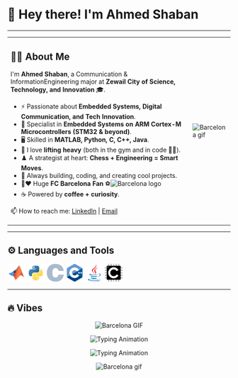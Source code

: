 # 👋 Hey there! I'm Ahmed Shaban  

---

<table>
<tr>
<td>

## 🧑‍💻 About Me  

I'm **Ahmed Shaban**, a Communication & InformationEngineering major at **Zewail City of Science, Technology, and Innovation** 🎓.  

- ⚡ Passionate about **Embedded Systems, Digital Communication, and Tech Innovation**.  
- 🔧 Specialist in **Embedded Systems on ARM Cortex-M Microcontrollers (STM32 & beyond)**.  
- 🖥️ Skilled in **MATLAB, Python, C, C++, Java**.  
- 💪 I love **lifting heavy** (both in the gym and in code 🏋️‍♂️).  
- ♟️ A strategist at heart: **Chess + Engineering = Smart Moves**.  
- 🚀 Always building, coding, and creating cool projects.  
- 💙❤️ Huge **FC Barcelona Fan** ⚽<img src="https://upload.wikimedia.org/wikipedia/en/4/47/FC_Barcelona_%28crest%29.svg" width="25" height="25" alt="Barcelona logo"/>  
- ☕ Powered by **coffee + curiosity**.  

📫 How to reach me: [LinkedIn](#) | [Email](#)  

</td>
<td>
<img src="https://media3.giphy.com/media/v1.Y2lkPTc5MGI3NjExNmdhMmlmNXo4dG81bHYyYzc5MmdrYXk4YjdjeXZxNzc3dmVreHIxMSZlcD12MV9pbnRlcm5hbF9naWZfYnlfaWQmY3Q9Zw/jBOOXxSJfG8kqMxT11/giphy.gif" width="220" alt="Barcelona gif"/>
</td>
</tr>
</table>

---

## ⚙️ Languages and Tools  

<p align="left">
  <img src="https://raw.githubusercontent.com/devicons/devicon/master/icons/matlab/matlab-original.svg" alt="MATLAB" width="40" height="40"/>
  <img src="https://raw.githubusercontent.com/devicons/devicon/master/icons/python/python-original.svg" alt="Python" width="40" height="40"/>
  <img src="https://raw.githubusercontent.com/devicons/devicon/master/icons/c/c-original.svg" alt="C" width="40" height="40"/>
  <img src="https://raw.githubusercontent.com/devicons/devicon/master/icons/cplusplus/cplusplus-original.svg" alt="C++" width="40" height="40"/>
  <img src="https://raw.githubusercontent.com/devicons/devicon/master/icons/java/java-original.svg" alt="Java" width="40" height="40"/>
  <img src="https://raw.githubusercontent.com/devicons/devicon/master/icons/embeddedc/embeddedc-original.svg" alt="Embedded C" width="40" height="40"/>
 
</p>

---
## 🔥 Vibes  

<p align="center">
  <img src="https://media0.giphy.com/media/v1.Y2lkPTc5MGI3NjExNzJrcTJscXh5dzhjMzRqc3ZzMmZrM2Jjcncyd292b2k0MDJ6ZW41cSZlcD12MV9pbnRlcm5hbF9naWZfYnlfaWQmY3Q9Zw/SxMTjAhrpBpE5E4BzB/giphy.gif" width="400" alt="Barcelona GIF"/>
</p>
<p align="center">
  <img src="https://readme-typing-svg.demolab.com?font=Fira+Code&size=24&pause=1200&color=00C2FF&width=1000&lines=Realized+Barcelona+losing+ruins+my+mood+more+than+my+own+exam+grades.+%F0%9F%94%B5%F0%9F%94%B4%E2%9A%BD" alt="Typing Animation" />
</p>

<p align="center">
  <img src="https://readme-typing-svg.demolab.com?font=Fira+Code&size=24&pause=1200&color=00C2FF&width=1000&lines=Realized+Barcelona+losing+ruins+my+mood+more+than+my+own+exam+grades.+%F0%9F%94%B5%F0%9F%94%B4%E2%9A%BD" alt="Typing Animation" />
</p>

<p align="center">
  <img src="https://media2.giphy.com/media/v1.Y2lkPTc5MGI3NjExMmNmMngxM2U0dnA2MWliY2M3dGJzZ2MzaGJqaGlxdzdnZmF0NHEwZSZlcD12MV9pbnRlcm5hbF9naWZfYnlfaWQmY3Q9Zw/lxxOGaDRk4f7R5TkBd/giphy.gif" width="300" alt="Barcelona gif"/>
</p>


